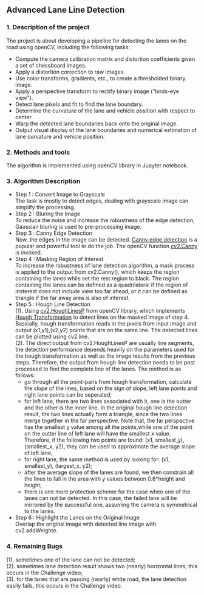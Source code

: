 ## Advanced Lane Line Detection


### 1. Description of the project
The project is about developing a pipeline for detecting the lanes on the road using openCV, including the following tasks:
* Compute the camera calibration matrix and distortion coefficients given a set of chessboard images.
* Apply a distortion correction to raw images.
* Use color transforms, gradients, etc., to create a thresholded binary image.
* Apply a perspective transform to rectify binary image ("birds-eye view").
* Detect lane pixels and fit to find the lane boundary.
* Determine the curvature of the lane and vehicle position with respect to center.
* Warp the detected lane boundaries back onto the original image.
* Output visual display of the lane boundaries and numerical estimation of lane curvature and vehicle position.

### 2. Methods and tools
  The algorithm is implemented using openCV library in Jupyter notebook.
### 3. Algorithm Description
  - Step 1 : Convert Image to Grayscale  
  The task is mostly to detect edges, dealing with grayscale image can simplify the processing.  
  - Step 2 : Bluring the Image  
  To reduce the noise and increase the robustness of the edge detection, Gaussian bluring is used to pre-processing image.  
  - Step 3 : Canny Edge Detection  
  Now, the edges in the image can be detected. [Canny edge detection](https://en.wikipedia.org/wiki/Canny_edge_detector) is a 
  popular and powerful tool to do the job. The openCV function [cv2.Canny](https://docs.opencv.org/3.1.0/da/d22/tutorial_py_canny.html)
  is invoked.  
  - Step 4 : Masking Region of Interest  
  To increase the robustness of lane detection algorithm, a mask process is applied to the output from cv2.Canny(), which keeps the
  region containing the lanes while set the rest region to black. The region containing the lanes can be defined as a quadrilateral
  if the region of insterest does not include view too far ahead, or it can be defined as triangle if the far away area is also of 
  interest.  
  - Step 5 : Hough Line Detection  
    (1). Using [cv2.HoughLinesP](https://docs.opencv.org/3.4/d9/db0/tutorial_hough_lines.html) from openCV library, which implements
    [Hough Transformation](https://en.wikipedia.org/wiki/Hough_transform) to detect lines on the masked image of step 4. Basically,
    hough transformation reads in the pixels from input image and output (x1,y1),(x2,y2) points that are on the same line. The
    detected lines can be plotted using cv2.line.  
    (2). The direct output from cv2.HoughLinesP are usually line segments, the detection performance depends heavily on the parameters
    used for the hough transformation as well as the image results from the previous steps. Therefore, the output from hough
    line detection needs to be post processed to find the complete line of the lanes. The method is as follows:  
    * go through all the point-pairs from hough transformation, calculate the slope of the lines, based on the sign of slope, 
    left lane points and right lane points can be seperated;  
    * for left lane, there are two lines associated with it, one is the outter and the other is the inner line. In the original hough line
    detection result, the two lines actually form a triangle, since the two lines merge together in the far perspective. Note that,
    the far perspective has the smallest y value among all the points,while one of the point on the outter line of left lane will have
    the smallest x value. Therefore, if the following two points are found: (x1, smallest_y), (smallest_x, y2), they can be used to approximate
    the average slope of left lane;  
    * for right lane, the same method is used by looking for: (x1, smallest_y), (largest_x, y2);  
    * after the average slope of the lanes are found, we then constrain all the lines to fall in the area with y values between 0.6*height and 
    height;  
    * there is one more protection scheme for the case when one of the lanes can not be detected. In this case, the failed lane 
    will be mirrored by the successful one, assuming the camera is symmetrical to the lanes.
  - Step 6 : Highlight the Lanes on the Original Image  
  Overlap the original image with detected line image with cv2.addWeighte.  
  
### 4. Remaining Bugs  
   (1). sometimes one of the lane can not be detected;  
   (2). sometimes lane detection result shows two (nearly) horizontal lines, this occurs in the Challenge video;  
   (3). for the lanes that are passing (nearly) white road, the lane detection easily fails, this occurs in the Challenge
   video.
